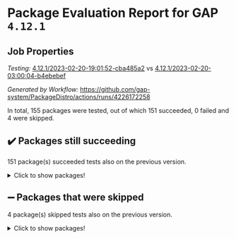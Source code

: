 # Package Evaluation Report for GAP `4.12.1`

## Job Properties

*Testing:* [4.12.1/2023-02-20-19:01:52-cba485a2](https://github.com/gap-system/PackageDistro/blob/data/reports/4.12.1/2023-02-20-19:01:52-cba485a2) vs [4.12.1/2023-02-20-03:00:04-b4ebebef](https://github.com/gap-system/PackageDistro/blob/data/reports/4.12.1/2023-02-20-03:00:04-b4ebebef)

*Generated by Workflow:* https://github.com/gap-system/PackageDistro/actions/runs/4226172258

In total, 155 packages were tested, out of which 151 succeeded, 0 failed and 4 were skipped.

## :heavy_check_mark: Packages still succeeding

151 package(s) succeeded tests also on the previous version.
<details><summary>Click to show packages!</summary>

- 4ti2interface 2023.01-01 [(success)](https://github.com/gap-system/PackageDistro/actions/runs/4226172258/jobs/7339544319)
- ace 5.6.2 [(success)](https://github.com/gap-system/PackageDistro/actions/runs/4226172258/jobs/7339544425)
- aclib 1.3.2 [(success)](https://github.com/gap-system/PackageDistro/actions/runs/4226172258/jobs/7339544510)
- agt 0.3.1 [(success)](https://github.com/gap-system/PackageDistro/actions/runs/4226172258/jobs/7339544579)
- alnuth 3.2.1 [(success)](https://github.com/gap-system/PackageDistro/actions/runs/4226172258/jobs/7339544651)
- anupq 3.3.0 [(success)](https://github.com/gap-system/PackageDistro/actions/runs/4226172258/jobs/7339544742)
- atlasrep 2.1.6 [(success)](https://github.com/gap-system/PackageDistro/actions/runs/4226172258/jobs/7339544818)
- autodoc 2022.10.20 [(success)](https://github.com/gap-system/PackageDistro/actions/runs/4226172258/jobs/7339544907)
- automata 1.15 [(success)](https://github.com/gap-system/PackageDistro/actions/runs/4226172258/jobs/7339545000)
- automgrp 1.3.2 [(success)](https://github.com/gap-system/PackageDistro/actions/runs/4226172258/jobs/7339545104)
- autpgrp 1.11 [(success)](https://github.com/gap-system/PackageDistro/actions/runs/4226172258/jobs/7339545194)
- cap 2023.02-09 [(success)](https://github.com/gap-system/PackageDistro/actions/runs/4226172258/jobs/7339545285)
- caratinterface 2.3.4 [(success)](https://github.com/gap-system/PackageDistro/actions/runs/4226172258/jobs/7339545381)
- cddinterface 2022.11.01 [(success)](https://github.com/gap-system/PackageDistro/actions/runs/4226172258/jobs/7339545483)
- circle 1.6.5 [(success)](https://github.com/gap-system/PackageDistro/actions/runs/4226172258/jobs/7339545594)
- classicpres 1.22 [(success)](https://github.com/gap-system/PackageDistro/actions/runs/4226172258/jobs/7339545678)
- cohomolo 1.6.11 [(success)](https://github.com/gap-system/PackageDistro/actions/runs/4226172258/jobs/7339545792)
- congruence 1.2.4 [(success)](https://github.com/gap-system/PackageDistro/actions/runs/4226172258/jobs/7339545889)
- corelg 1.56 [(success)](https://github.com/gap-system/PackageDistro/actions/runs/4226172258/jobs/7339545978)
- crime 1.6 [(success)](https://github.com/gap-system/PackageDistro/actions/runs/4226172258/jobs/7339546059)
- crisp 1.4.6 [(success)](https://github.com/gap-system/PackageDistro/actions/runs/4226172258/jobs/7339546142)
- crypting 0.10.4 [(success)](https://github.com/gap-system/PackageDistro/actions/runs/4226172258/jobs/7339546226)
- cryst 4.1.25 [(success)](https://github.com/gap-system/PackageDistro/actions/runs/4226172258/jobs/7339546305)
- crystcat 1.1.10 [(success)](https://github.com/gap-system/PackageDistro/actions/runs/4226172258/jobs/7339546380)
- ctbllib 1.3.4 [(success)](https://github.com/gap-system/PackageDistro/actions/runs/4226172258/jobs/7339546514)
- cubefree 1.19 [(success)](https://github.com/gap-system/PackageDistro/actions/runs/4226172258/jobs/7339546625)
- curlinterface 2.3.1 [(success)](https://github.com/gap-system/PackageDistro/actions/runs/4226172258/jobs/7339546707)
- cvec 2.7.6 [(success)](https://github.com/gap-system/PackageDistro/actions/runs/4226172258/jobs/7339546831)
- datastructures 0.3.0 [(success)](https://github.com/gap-system/PackageDistro/actions/runs/4226172258/jobs/7339546920)
- deepthought 1.0.6 [(success)](https://github.com/gap-system/PackageDistro/actions/runs/4226172258/jobs/7339547012)
- design 1.8 [(success)](https://github.com/gap-system/PackageDistro/actions/runs/4226172258/jobs/7339547135)
- difsets 2.3.1 [(success)](https://github.com/gap-system/PackageDistro/actions/runs/4226172258/jobs/7339547228)
- digraphs 1.6.1 [(success)](https://github.com/gap-system/PackageDistro/actions/runs/4226172258/jobs/7339547319)
- edim 1.3.6 [(success)](https://github.com/gap-system/PackageDistro/actions/runs/4226172258/jobs/7339547406)
- example 4.3.3 [(success)](https://github.com/gap-system/PackageDistro/actions/runs/4226172258/jobs/7339547487)
- examplesforhomalg 2022.11-01 [(success)](https://github.com/gap-system/PackageDistro/actions/runs/4226172258/jobs/7339547589)
- factint 1.6.3 [(success)](https://github.com/gap-system/PackageDistro/actions/runs/4226172258/jobs/7339547714)
- ferret 1.0.9 [(success)](https://github.com/gap-system/PackageDistro/actions/runs/4226172258/jobs/7339547801)
- fga 1.4.0 [(success)](https://github.com/gap-system/PackageDistro/actions/runs/4226172258/jobs/7339547895)
- fining 1.5.5 [(success)](https://github.com/gap-system/PackageDistro/actions/runs/4226172258/jobs/7339547987)
- float 1.0.3 [(success)](https://github.com/gap-system/PackageDistro/actions/runs/4226172258/jobs/7339548068)
- format 1.4.3 [(success)](https://github.com/gap-system/PackageDistro/actions/runs/4226172258/jobs/7339548155)
- forms 1.2.9 [(success)](https://github.com/gap-system/PackageDistro/actions/runs/4226172258/jobs/7339548261)
- fplsa 1.2.6 [(success)](https://github.com/gap-system/PackageDistro/actions/runs/4226172258/jobs/7339548367)
- fr 2.4.12 [(success)](https://github.com/gap-system/PackageDistro/actions/runs/4226172258/jobs/7339548440)
- francy 1.2.5 [(success)](https://github.com/gap-system/PackageDistro/actions/runs/4226172258/jobs/7339548506)
- fwtree 1.3 [(success)](https://github.com/gap-system/PackageDistro/actions/runs/4226172258/jobs/7339548590)
- gapdoc 1.6.6 [(success)](https://github.com/gap-system/PackageDistro/actions/runs/4226172258/jobs/7339548679)
- gauss 2023.01-01 [(success)](https://github.com/gap-system/PackageDistro/actions/runs/4226172258/jobs/7339548768)
- gaussforhomalg 2022.08-03 [(success)](https://github.com/gap-system/PackageDistro/actions/runs/4226172258/jobs/7339548856)
- gbnp 1.0.5 [(success)](https://github.com/gap-system/PackageDistro/actions/runs/4226172258/jobs/7339548942)
- generalizedmorphismsforcap 2023.01-01 [(success)](https://github.com/gap-system/PackageDistro/actions/runs/4226172258/jobs/7339549055)
- genss 1.6.8 [(success)](https://github.com/gap-system/PackageDistro/actions/runs/4226172258/jobs/7339549134)
- gradedmodules 2022.09-02 [(success)](https://github.com/gap-system/PackageDistro/actions/runs/4226172258/jobs/7339549224)
- gradedringforhomalg 2022.11-01 [(success)](https://github.com/gap-system/PackageDistro/actions/runs/4226172258/jobs/7339549316)
- grape 4.9.0 [(success)](https://github.com/gap-system/PackageDistro/actions/runs/4226172258/jobs/7339549408)
- groupoids 1.73 [(success)](https://github.com/gap-system/PackageDistro/actions/runs/4226172258/jobs/7339549495)
- grpconst 2.6.4 [(success)](https://github.com/gap-system/PackageDistro/actions/runs/4226172258/jobs/7339549597)
- guarana 0.96.3 [(success)](https://github.com/gap-system/PackageDistro/actions/runs/4226172258/jobs/7339549684)
- guava 3.18 [(success)](https://github.com/gap-system/PackageDistro/actions/runs/4226172258/jobs/7339549785)
- hap 1.52 [(success)](https://github.com/gap-system/PackageDistro/actions/runs/4226172258/jobs/7339549904)
- hapcryst 0.1.15 [(success)](https://github.com/gap-system/PackageDistro/actions/runs/4226172258/jobs/7339550033)
- hecke 1.5.3 [(success)](https://github.com/gap-system/PackageDistro/actions/runs/4226172258/jobs/7339550146)
- help 3.5 [(success)](https://github.com/gap-system/PackageDistro/actions/runs/4226172258/jobs/7339550262)
- homalg 2022.12-02 [(success)](https://github.com/gap-system/PackageDistro/actions/runs/4226172258/jobs/7339550337)
- homalgtocas 2022.11-02 [(success)](https://github.com/gap-system/PackageDistro/actions/runs/4226172258/jobs/7339550417)
- idrel 2.45 [(success)](https://github.com/gap-system/PackageDistro/actions/runs/4226172258/jobs/7339550499)
- images 1.3.1 [(success)](https://github.com/gap-system/PackageDistro/actions/runs/4226172258/jobs/7339550609)
- intpic 0.3.0 [(success)](https://github.com/gap-system/PackageDistro/actions/runs/4226172258/jobs/7339550683)
- io 4.8.1 [(success)](https://github.com/gap-system/PackageDistro/actions/runs/4226172258/jobs/7339550771)
- io_forhomalg 2022.11-01 [(success)](https://github.com/gap-system/PackageDistro/actions/runs/4226172258/jobs/7339550889)
- irredsol 1.4.4 [(success)](https://github.com/gap-system/PackageDistro/actions/runs/4226172258/jobs/7339550963)
- json 2.1.1 [(success)](https://github.com/gap-system/PackageDistro/actions/runs/4226172258/jobs/7339551046)
- jupyterkernel 1.4.1 [(success)](https://github.com/gap-system/PackageDistro/actions/runs/4226172258/jobs/7339551138)
- jupyterviz 1.5.6 [(success)](https://github.com/gap-system/PackageDistro/actions/runs/4226172258/jobs/7339551231)
- kan 1.35 [(success)](https://github.com/gap-system/PackageDistro/actions/runs/4226172258/jobs/7339551313)
- kbmag 1.5.11 [(success)](https://github.com/gap-system/PackageDistro/actions/runs/4226172258/jobs/7339551406)
- laguna 3.9.5 [(success)](https://github.com/gap-system/PackageDistro/actions/runs/4226172258/jobs/7339551484)
- liealgdb 2.2.1 [(success)](https://github.com/gap-system/PackageDistro/actions/runs/4226172258/jobs/7339551560)
- liepring 2.8 [(success)](https://github.com/gap-system/PackageDistro/actions/runs/4226172258/jobs/7339551637)
- liering 2.4.2 [(success)](https://github.com/gap-system/PackageDistro/actions/runs/4226172258/jobs/7339551731)
- linearalgebraforcap 2023.02-03 [(success)](https://github.com/gap-system/PackageDistro/actions/runs/4226172258/jobs/7339551810)
- localizeringforhomalg 2022.11-01 [(success)](https://github.com/gap-system/PackageDistro/actions/runs/4226172258/jobs/7339551904)
- loops 3.4.3 [(success)](https://github.com/gap-system/PackageDistro/actions/runs/4226172258/jobs/7339551988)
- lpres 1.0.3 [(success)](https://github.com/gap-system/PackageDistro/actions/runs/4226172258/jobs/7339552073)
- majoranaalgebras 1.5.1 [(success)](https://github.com/gap-system/PackageDistro/actions/runs/4226172258/jobs/7339552154)
- mapclass 1.4.6 [(success)](https://github.com/gap-system/PackageDistro/actions/runs/4226172258/jobs/7339552233)
- matgrp 0.70 [(success)](https://github.com/gap-system/PackageDistro/actions/runs/4226172258/jobs/7339552328)
- matricesforhomalg 2023.01-01 [(success)](https://github.com/gap-system/PackageDistro/actions/runs/4226172258/jobs/7339552410)
- modisom 2.5.3 [(success)](https://github.com/gap-system/PackageDistro/actions/runs/4226172258/jobs/7339552482)
- modulepresentationsforcap 2022.12-01 [(success)](https://github.com/gap-system/PackageDistro/actions/runs/4226172258/jobs/7339552552)
- modules 2022.11-01 [(success)](https://github.com/gap-system/PackageDistro/actions/runs/4226172258/jobs/7339552642)
- monoidalcategories 2023.02-04 [(success)](https://github.com/gap-system/PackageDistro/actions/runs/4226172258/jobs/7339552721)
- nconvex 2022.09-01 [(success)](https://github.com/gap-system/PackageDistro/actions/runs/4226172258/jobs/7339552811)
- nilmat 1.4.2 [(success)](https://github.com/gap-system/PackageDistro/actions/runs/4226172258/jobs/7339552892)
- nock 1.5 [(success)](https://github.com/gap-system/PackageDistro/actions/runs/4226172258/jobs/7339552991)
- normalizinterface 1.3.5 [(success)](https://github.com/gap-system/PackageDistro/actions/runs/4226172258/jobs/7339553083)
- nq 2.5.9 [(success)](https://github.com/gap-system/PackageDistro/actions/runs/4226172258/jobs/7339553186)
- numericalsgps 1.3.1 [(success)](https://github.com/gap-system/PackageDistro/actions/runs/4226172258/jobs/7339553330)
- openmath 11.5.2 [(success)](https://github.com/gap-system/PackageDistro/actions/runs/4226172258/jobs/7339553437)
- orb 4.9.0 [(success)](https://github.com/gap-system/PackageDistro/actions/runs/4226172258/jobs/7339553538)
- packagemanager 1.4.0 [(success)](https://github.com/gap-system/PackageDistro/actions/runs/4226172258/jobs/7339553628)
- patternclass 2.4.3 [(success)](https://github.com/gap-system/PackageDistro/actions/runs/4226172258/jobs/7339553717)
- permut 2.0.4 [(success)](https://github.com/gap-system/PackageDistro/actions/runs/4226172258/jobs/7339553808)
- polenta 1.3.10 [(success)](https://github.com/gap-system/PackageDistro/actions/runs/4226172258/jobs/7339553890)
- polymaking 0.8.6 [(success)](https://github.com/gap-system/PackageDistro/actions/runs/4226172258/jobs/7339553949)
- primgrp 3.4.3 [(success)](https://github.com/gap-system/PackageDistro/actions/runs/4226172258/jobs/7339554036)
- profiling 2.5.2 [(success)](https://github.com/gap-system/PackageDistro/actions/runs/4226172258/jobs/7339554128)
- qpa 1.34 [(success)](https://github.com/gap-system/PackageDistro/actions/runs/4226172258/jobs/7339554239)
- quagroup 1.8.3 [(success)](https://github.com/gap-system/PackageDistro/actions/runs/4226172258/jobs/7339554351)
- radiroot 2.9 [(success)](https://github.com/gap-system/PackageDistro/actions/runs/4226172258/jobs/7339554428)
- rcwa 4.7.1 [(success)](https://github.com/gap-system/PackageDistro/actions/runs/4226172258/jobs/7339554519)
- rds 1.8 [(success)](https://github.com/gap-system/PackageDistro/actions/runs/4226172258/jobs/7339554621)
- recog 1.4.2 [(success)](https://github.com/gap-system/PackageDistro/actions/runs/4226172258/jobs/7339554701)
- repndecomp 1.3.0 [(success)](https://github.com/gap-system/PackageDistro/actions/runs/4226172258/jobs/7339554804)
- repsn 3.1.0 [(success)](https://github.com/gap-system/PackageDistro/actions/runs/4226172258/jobs/7339554876)
- resclasses 4.7.3 [(success)](https://github.com/gap-system/PackageDistro/actions/runs/4226172258/jobs/7339554982)
- ringsforhomalg 2023.02-01 [(success)](https://github.com/gap-system/PackageDistro/actions/runs/4226172258/jobs/7339555088)
- sco 2022.09-01 [(success)](https://github.com/gap-system/PackageDistro/actions/runs/4226172258/jobs/7339555172)
- scscp 2.4.0 [(success)](https://github.com/gap-system/PackageDistro/actions/runs/4226172258/jobs/7339555251)
- semigroups 5.2.0 [(success)](https://github.com/gap-system/PackageDistro/actions/runs/4226172258/jobs/7339555334)
- sglppow 2.3 [(success)](https://github.com/gap-system/PackageDistro/actions/runs/4226172258/jobs/7339555419)
- sgpviz 0.999.5 [(success)](https://github.com/gap-system/PackageDistro/actions/runs/4226172258/jobs/7339555511)
- simpcomp 2.1.14 [(success)](https://github.com/gap-system/PackageDistro/actions/runs/4226172258/jobs/7339555595)
- singular 2023.02.09 [(success)](https://github.com/gap-system/PackageDistro/actions/runs/4226172258/jobs/7339555671)
- sl2reps 1.1 [(success)](https://github.com/gap-system/PackageDistro/actions/runs/4226172258/jobs/7339555740)
- sla 1.5.3 [(success)](https://github.com/gap-system/PackageDistro/actions/runs/4226172258/jobs/7339555846)
- smallgrp 1.5.2 [(success)](https://github.com/gap-system/PackageDistro/actions/runs/4226172258/jobs/7339555942)
- smallsemi 0.6.13 [(success)](https://github.com/gap-system/PackageDistro/actions/runs/4226172258/jobs/7339556110)
- sonata 2.9.6 [(success)](https://github.com/gap-system/PackageDistro/actions/runs/4226172258/jobs/7339556205)
- sophus 1.27 [(success)](https://github.com/gap-system/PackageDistro/actions/runs/4226172258/jobs/7339556291)
- spinsym 1.5.2 [(success)](https://github.com/gap-system/PackageDistro/actions/runs/4226172258/jobs/7339556376)
- standardff 0.9.4 [(success)](https://github.com/gap-system/PackageDistro/actions/runs/4226172258/jobs/7339556479)
- symbcompcc 1.3.2 [(success)](https://github.com/gap-system/PackageDistro/actions/runs/4226172258/jobs/7339556555)
- thelma 1.3 [(success)](https://github.com/gap-system/PackageDistro/actions/runs/4226172258/jobs/7339556645)
- tomlib 1.2.9 [(success)](https://github.com/gap-system/PackageDistro/actions/runs/4226172258/jobs/7339556727)
- toolsforhomalg 2023.01-01 [(success)](https://github.com/gap-system/PackageDistro/actions/runs/4226172258/jobs/7339556812)
- toric 1.9.5 [(success)](https://github.com/gap-system/PackageDistro/actions/runs/4226172258/jobs/7339556896)
- toricvarieties 2022.07.13 [(success)](https://github.com/gap-system/PackageDistro/actions/runs/4226172258/jobs/7339556979)
- transgrp 3.6.3 [(success)](https://github.com/gap-system/PackageDistro/actions/runs/4226172258/jobs/7339557062)
- ugaly 4.0.3 [(success)](https://github.com/gap-system/PackageDistro/actions/runs/4226172258/jobs/7339557143)
- unipot 1.5 [(success)](https://github.com/gap-system/PackageDistro/actions/runs/4226172258/jobs/7339557227)
- unitlib 4.1.0 [(success)](https://github.com/gap-system/PackageDistro/actions/runs/4226172258/jobs/7339557330)
- utils 0.82 [(success)](https://github.com/gap-system/PackageDistro/actions/runs/4226172258/jobs/7339557433)
- uuid 0.7 [(success)](https://github.com/gap-system/PackageDistro/actions/runs/4226172258/jobs/7339557529)
- walrus 0.9991 [(success)](https://github.com/gap-system/PackageDistro/actions/runs/4226172258/jobs/7339557640)
- wedderga 4.10.2 [(success)](https://github.com/gap-system/PackageDistro/actions/runs/4226172258/jobs/7339557744)
- xmod 2.91 [(success)](https://github.com/gap-system/PackageDistro/actions/runs/4226172258/jobs/7339557839)
- xmodalg 1.23 [(success)](https://github.com/gap-system/PackageDistro/actions/runs/4226172258/jobs/7339557935)
- yangbaxter 0.10.2 [(success)](https://github.com/gap-system/PackageDistro/actions/runs/4226172258/jobs/7339558020)
- zeromqinterface 0.14 [(success)](https://github.com/gap-system/PackageDistro/actions/runs/4226172258/jobs/7339558114)
</details>

## :heavy_minus_sign: Packages that were skipped

4 package(s) skipped tests also on the previous version.
<details><summary>Click to show packages!</summary>

- browse 1.8.20 [(skipped)](https://github.com/gap-system/PackageDistro/actions/runs/4226172258/jobs/7339330923)
- itc 1.5.1 [(skipped)](https://github.com/gap-system/PackageDistro/actions/runs/4226172258/jobs/7339330923)
- polycyclic 2.16 [(skipped)](https://github.com/gap-system/PackageDistro/actions/runs/4226172258/jobs/7339330923)
- xgap 4.31 [(skipped)](https://github.com/gap-system/PackageDistro/actions/runs/4226172258/jobs/7339330923)
</details>

